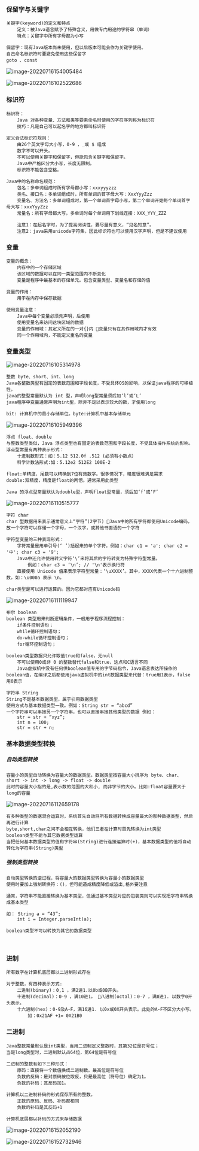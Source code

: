 ### 保留字与关键字

```shell
关键字(keyword)的定义和特点
	定义：被Java语言赋予了特殊含义，用做专门用途的字符串（单词）
	特点：关键字中所有字母都为小写
```

```shell
保留字：现有Java版本尚未使用，但以后版本可能会作为关键字使用。
自己命名标识符时要避免使用这些保留字
goto 、const
```

![image-20220716154005484](images/image-20220716154005484.png)

![image-20220716102522686](images/image-20220716102522686.png)



### 标识符

```shell
标识符：
	Java 对各种变量、方法和类等要素命名时使用的字符序列称为标识符
	技巧：凡是自己可以起名字的地方都叫标识符
```

```shell
定义合法标识符规则：
	由26个英文字母大小写，0-9 ，_或 $ 组成
	数字不可以开头。
	不可以使用关键字和保留字，但能包含关键字和保留字。
	Java中严格区分大小写，长度无限制。
	标识符不能包含空格。
```

```shell
Java中的名称命名规范：
	包名：多单词组成时所有字母都小写：xxxyyyzzz
	类名、接口名：多单词组成时，所有单词的首字母大写：XxxYyyZzz
	变量名、方法名：多单词组成时，第一个单词首字母小写，第二个单词开始每个单词首字母大写：xxxYyyZzz
	常量名：所有字母都大写。多单词时每个单词用下划线连接：XXX_YYY_ZZZ
	
	注意1：在起名字时，为了提高阅读性，要尽量有意义，“见名知意”。
	注意2：java采用unicode字符集，因此标识符也可以使用汉字声明，但是不建议使用
```



### 变量

```shell
变量的概念：
    内存中的一个存储区域
    该区域的数据可以在同一类型范围内不断变化
    变量是程序中最基本的存储单元。包含变量类型、变量名和存储的值

变量的作用：
	用于在内存中保存数据
	
使用变量注意：
    Java中每个变量必须先声明，后使用
    使用变量名来访问这块区域的数据
    变量的作用域：其定义所在的一对{}内 变量只有在其作用域内才有效
    同一个作用域内，不能定义重名的变量
```



### 变量类型

![image-20220716105314978](images/image-20220716105314978.png)

```shell
整数 byte、short、int、long
Java各整数类型有固定的表数范围和字段长度，不受具体OS的影响，以保证java程序的可移植性。
java的整型常量默认为 int 型，声明long型常量须后加‘l’或‘L’
java程序中变量通常声明为int型，除非不足以表示较大的数，才使用long

bit: 计算机中的最小存储单位。byte:计算机中基本存储单元
```

![image-20220716105949396](images/image-20220716105949396.png)



```shell
浮点 float、double
与整数类型类似，Java 浮点类型也有固定的表数范围和字段长度，不受具体操作系统的影响。
浮点型常量有两种表示形式：
	十进制数形式：如：5.12 512.0f .512 (必须有小数点）
	科学计数法形式:如：5.12e2 512E2 100E-2
	
float:单精度，尾数可以精确到7位有效数字。很多情况下，精度很难满足需求
double:双精度，精度是float的两倍。通常采用此类型

Java 的浮点型常量默认为double型，声明float型常量，须后加‘f’或‘F’
```

![image-20220716110515777](images/image-20220716110515777.png)



```shell
字符 char
char 型数据用来表示通常意义上“字符”(2字节) Java中的所有字符都使用Unicode编码，故一个字符可以存储一个字母，一个汉字，或其他书面语的一个字符

字符型变量的三种表现形式：
	字符常量是用单引号(‘ ’)括起来的单个字符。例如：char c1 = 'a'; char c2 = '中'; char c3 = '9';
	Java中还允许使用转义字符‘\’来将其后的字符转变为特殊字符型常量。
		例如：char c3 = ‘\n’; // '\n'表示换行符
	直接使用 Unicode 值来表示字符型常量：‘\uXXXX’。其中，XXXX代表一个十六进制整数。如：\u000a 表示 \n。
	
char类型是可以进行运算的。因为它都对应有Unicode码
```

![image-20220716111119947](images/image-20220716111119947.png)



```shell
布尔 boolean
boolean 类型用来判断逻辑条件，一般用于程序流程控制：
	if条件控制语句；
	while循环控制语句；
	do-while循环控制语句；
	for循环控制语句；
	
boolean类型数据只允许取值true和false，无null
	不可以使用0或非 0 的整数替代false和true，这点和C语言不同
	Java虚拟机中没有任何供boolean值专用的字节码指令，Java语言表达所操作的boolean值，在编译之后都使用java虚拟机中的int数据类型来代替：true用1表示，false用0表示
```

```shell
字符串 String
String不是基本数据类型，属于引用数据类型
使用方式与基本数据类型一致。例如：String str = “abcd”
一个字符串可以串接另一个字符串，也可以直接串接其他类型的数据 例如：
	str = str + “xyz”;
    int n = 100;
    str = str + n;
```



### 基本数据类型转换

##### 自动类型转换

```shell
容量小的类型自动转换为容量大的数据类型。数据类型按容量大小排序为 byte、char、short -> int -> long -> float -> double
此时的容量大小指的是,表示数的范围的大和小, 而非字节的大小。比如:float容量要大于long的容量
```

![image-20220716112659178](images/image-20220716112659178.png)

```shell
有多种类型的数据混合运算时，系统首先自动将所有数据转换成容量最大的那种数据类型，然后再进行计算
byte,short,char之间不会相互转换，他们三者在计算时首先转换为int类型
boolean类型不能与其它数据类型运算
当把任何基本数据类型的值和字符串(String)进行连接运算时(+)，基本数据类型的值将自动转化为字符串(String)类型
```

##### 强制类型转换

```shell
自动类型转换的逆过程，将容量大的数据类型转换为容量小的数据类型
使用时要加上强制转换符：()，但可能造成精度降低或溢出,格外要注意

通常，字符串不能直接转换为基本类型，但通过基本类型对应的包装类则可以实现把字符串转换成基本类型

如： String a = “43”;
	int i = Integer.parseInt(a);

boolean类型不可以转换为其它的数据类型
```

​	

### 进制

```shell
所有数字在计算机底层都以二进制形式存在
 
对于整数，有四种表示方式:
    二进制(binary)：0,1 ，满2进1.以0b或0B开头。
    十进制(decimal)：0-9 ，满10进1。 八进制(octal)：0-7 ，满8进1. 以数字0开头表示。
    十六进制(hex)：0-9及A-F，满16进1. 以0x或0X开头表示。此处的A-F不区分大小写。
		如：0x21AF +1= 0X21B0
```



### 二进制

```shell
Java整数常量默认是int类型，当用二进制定义整数时，其第32位是符号位；
当是long类型时，二进制默认占64位，第64位是符号位

二进制的整数有如下三种形式：
    原码：直接将一个数值换成二进制数。最高位是符号位
    负数的反码：是对原码按位取反，只是最高位（符号位）确定为1。
    负数的补码：其反码加1。

计算机以二进制补码的形式保存所有的整数。
    正数的原码、反码、补码都相同
    负数的补码是其反码+1

计算机底层都以补码的方式来存储数据
```

![image-20220716152052190](images/image-20220716152052190.png)

![image-20220716152732946](images/image-20220716152732946.png)